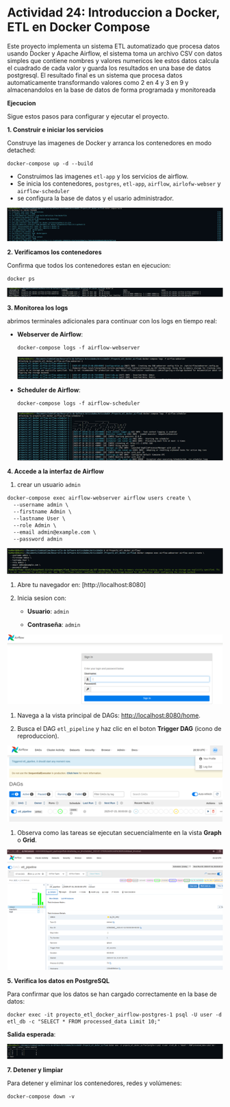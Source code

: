 # **Actividad 24: Introduccion a Docker, ETL en Docker Compose**

Este proyecto implementa un sistema ETL automatizado que procesa datos usando Docker y Apache Airflow, el sistema toma un archivo CSV
con datos simples que contiene nombres y valores numericos lee estos datos calcula el cuadrado de cada valor y guarda los resultados en una base de datos postgresql.
El resultado final es un sistema que procesa datos automaticamente transformando valores como 2 en 4 y 3 en 9 y almacenandolos en la base de datos de forma programada y monitoreada

**Ejecucion**

Sigue estos pasos para configurar y ejecutar el proyecto.


**1. Construir e iniciar los servicios**


Construye las imagenes de Docker y arranca los contenedores en modo detached:

```shell
docker-compose up -d --build
```
- Construimos las imagenes `etl-app` y los servicios de airflow.
- Se inicia los contenedores, `postgres`, `etl-app`, `airflow`, `airlofw-webser` y `airflow-scheduler`
- se configura la base de datos y el usario administrador.

![Descripción](Imagenes/fot1.png)

**2. Verificamos los contenedores**


Confirma que todos los contenedores estan en ejecucion:

```shell
docker ps
```

![Descripción](Imagenes/fot2.png)

**3. Monitorea los logs**

abrimos terminales adicionales para continuar con los logs en tiempo real:

- **Webserver de Airflow**:

    ```shell
    docker-compose logs -f airflow-webserver
    ```

    ![Descripción](Imagenes/fot3.png)

- **Scheduler de Airflow**:

    ```shell
    docker-compose logs -f airflow-scheduler
    ```

    ![Descripción](Imagenes/fot4.png)

**4. Accede a la interfaz de Airflow**


1. crear un usuario `admin`

```text
docker-compose exec airflow-webserver airflow users create \
  --username admin \
  --firstname Admin \
  --lastname User \
  --role Admin \
  --email admin@example.com \
  --password admin
```
![Descripción](Imagenes/fot5.png)

1. Abre tu navegador en: [http://localhost:8080]

2. Inicia sesion con:

    - **Usuario**: `admin`

    - **Contraseña**: `admin`

  ![Descripción](Imagenes/fot6.png)


1. Navega a la vista principal de DAGs: [http://localhost:8080/home](http://localhost:8080/home).

2. Busca el DAG `etl_pipeline` y haz clic en el boton **Trigger DAG** (icono de reproduccion).

  ![Descripción](Imagenes/fot7.png)

1. Observa como las tareas se ejecutan secuencialmente en la vista **Graph** o **Grid**.

  ![Descripción](Imagenes/fot8.png)

**5. Verifica los datos en PostgreSQL**

Para confirmar que los datos se han cargado correctamente en la base de datos:

```shell
docker exec -it proyecto_etl_docker_airflow-postgres-1 psql -U user -d etl_db -c "SELECT * FROM processed_data Limit 10;"
```

**Salida esperada**:

 ![Descripción](Imagenes/fot9.png)

**7. Detener y limpiar**

Para detener y eliminar los contenedores, redes y volúmenes:

```shell
docker-compose down -v
```

